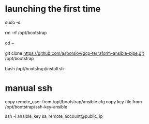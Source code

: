 # launching the first time 
sudo -s<br>
<br>
rm -rf /opt/bootstrap<br>
<br>
cd ~<br>
<br>
git clone https://github.com/asborsiov/gcp-terraform-ansible-pipe.git /opt/bootstrap<br>
<br>
bash /opt/bootstrap/install.sh<br>

# manual ssh 
copy remote_user from /opt/bootstrap/ansible.cfg
copy key file from /opt/bootstrap/ssh-key-ansible

ssh -i ansible_key sa_remote_account@public_ip
